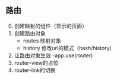 ## 路由

0. 创建映射的组件（显示的页面）
1. 创建路由对象
    - routes 映射对象
    - history 修改url的模式（hash/history)
2. 让路由对象生效
   -app.use(router)
3. router-view的占位
4. router-link的切换